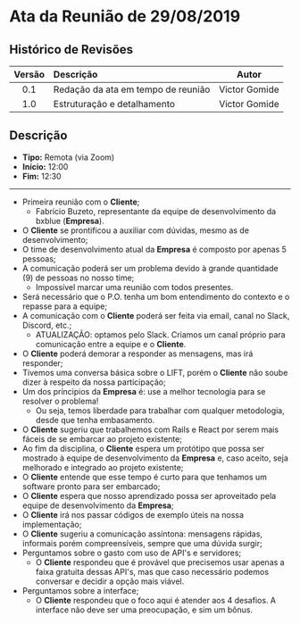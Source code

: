 # Ata da Reunião de 29/08/2019

## Histórico de Revisões

|Versão|Descrição|Autor|
|:----:|:--------|:---:|
|0.1|Redação da ata em tempo de reunião|Victor Gomide|
|1.0|Estruturação e detalhamento|Victor Gomide|

## Descrição
* **Tipo:** Remota (via Zoom)
* **Início:** 12:00
* **Fim:** 12:30

***

* Primeira reunião com o **Cliente**;
    - Fabrício Buzeto, representante da equipe de desenvolvimento da bxblue (**Empresa**).
* O **Cliente** se prontificou a auxiliar com dúvidas, mesmo as de desenvolvimento;
* O time de desenvolvimento atual da **Empresa** é composto por apenas 5 pessoas;
* A comunicação poderá ser um problema devido à grande quantidade (9) de pessoas no nosso time;
    - Impossível marcar uma reunião com todos presentes.
* Será necessário que o P.O. tenha um bom entendimento do contexto e o repasse para a equipe;
* A comunicação com o **Cliente** poderá ser feita via email, canal no Slack, Discord, etc.;
    - ATUALIZAÇÃO: optamos pelo Slack. Criamos um canal próprio para comunicação entre a equipe e o **Cliente**.
* O **Cliente** poderá demorar a responder as mensagens, mas irá responder;
* Tivemos uma conversa básica sobre o LIFT, porém o **Cliente** não soube dizer à respeito da nossa participação;
* Um dos príncipios da **Empresa** é: use a melhor tecnologia para se resolver o problema!
    - Ou seja, temos liberdade para trabalhar com qualquer metodologia, desde que tenha embasamento.
* O **Cliente** sugeriu que trabalhemos com Rails e React por serem mais fáceis de se embarcar ao projeto existente;
* Ao fim da disciplina, o **Cliente** espera um protótipo que possa ser mostrado à equipe de desenvolvimento da **Empresa** e, caso aceito, seja melhorado e integrado ao projeto existente;
* O **Cliente** entende que esse tempo é curto para que tenhamos um software pronto para ser embarcado;
* O **Cliente** espera que nosso aprendizado possa ser aproveitado pela equipe de desenvolvimento da **Empresa**;
* O **Cliente** irá nos passar códigos de exemplo úteis na nossa implementação;
* O **Cliente** sugeriu a comunicação assíntona: mensagens rápidas, informais porém compreensíveis, sempre que uma dúvida surgir;
* Perguntamos sobre o gasto com uso de API's e servidores;
    - O **Cliente** respondeu que é provável que precisemos usar apenas a faixa gratuita dessas API's, mas que caso necessário podemos conversar e decidir a opção mais viável.
* Perguntamos sobre a interface;
    - O **Cliente** respondeu que o foco aqui é atender aos 4 desafios. A interface não deve ser uma preocupação, e sim um bônus.